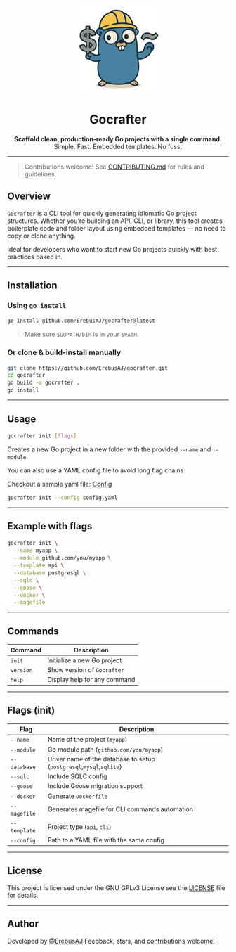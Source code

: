 
<p align="center">
  <img src="gocrafter.png" alt="Go Logo" height="200">
</p>

<h1 align="center">Gocrafter</h1>

<p align="center">
  <b>Scaffold clean, production-ready Go projects with a single command.</b><br>
  Simple. Fast. Embedded templates. No fuss.
</p>

---

> Contributions welcome! See [CONTRIBUTING.md](CONTRIBUTING.md) for rules and guidelines.

## Overview

`Gocrafter` is a CLI tool for quickly generating idiomatic Go project structures. Whether you're building an API, CLI, or library, this tool creates boilerplate code and folder layout using embedded templates — no need to copy or clone anything.

Ideal for developers who want to start new Go projects quickly with best practices baked in.

---

## Installation

### Using `go install`

```bash
go install github.com/ErebusAJ/gocrafter@latest
````

> Make sure `$GOPATH/bin` is in your `$PATH`.

### Or clone & build-install manually

```bash
git clone https://github.com/ErebusAJ/gocrafter.git
cd gocrafter
go build -o gocrafter .
go install
```

---

## Usage

```bash
gocrafter init [flags]
```

Creates a new Go project in a new folder with the provided `--name` and `--module`.

You can also use a YAML config file to avoid long flag chains: 

Checkout a sample yaml file: [Config](config.yaml)

```bash
gocrafter init --config config.yaml
```

---

## Example with flags

```bash
gocrafter init \
  --name myapp \
  --module github.com/you/myapp \
  --template api \
  --database postgresql \
  --sqlc \
  --goose \
  --docker \
  --magefile
```

---

## Commands

| Command   | Description                   |
| --------- | ----------------------------- |
| `init`    | Initialize a new Go project   |
| `version` | Show version of `Gocrafter` |
| `help`    | Display help for any command  |

---

## Flags (init)

| Flag         | Description                                       |
| ------------ | ------------------------------------------------- |
| `--name`     | Name of the project (`myapp`)                     |
| `--module`   | Go module path (`github.com/you/myapp`)           |
| `--database` | Driver name of the database to setup (`postgresql`,`mysql`,`sqlite`) |
| `--sqlc`     | Include SQLC config                               |
| `--goose`    | Include Goose migration support                   |
| `--docker`   | Generate `Dockerfile`    |
| `--magefile`     | Generates magefile for CLI commands automation |
| `--template` | Project type (`api`, `cli`)                |
| `--config`   | Path to a YAML file with the same config          |

---

## License

This project is licensed under the GNU GPLv3 License see the [LICENSE](LICENSE) file for details.


---


## Author

Developed by [@ErebusAJ](https://github.com/ErebusAJ)
Feedback, stars, and contributions welcome!
